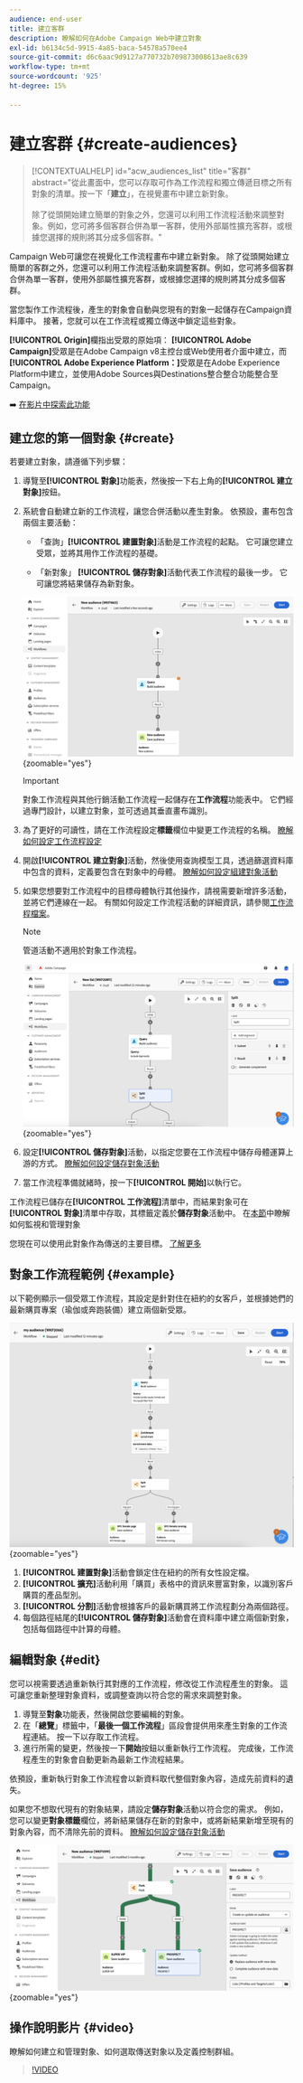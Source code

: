 ```yaml
---
audience: end-user
title: 建立客群
description: 瞭解如何在Adobe Campaign Web中建立對象
exl-id: b6134c5d-9915-4a85-baca-54578a570ee4
source-git-commit: d6c6aac9d9127a770732b709873008613ae8c639
workflow-type: tm+mt
source-wordcount: '925'
ht-degree: 15%

---
```


# 建立客群 {#create-audiences}

>[!CONTEXTUALHELP]
>id="acw_audiences_list"
>title="客群"
>abstract="從此畫面中，您可以存取可作為工作流程和獨立傳遞目標之所有對象的清單。按一下「**建立**」，在視覺畫布中建立新對象。<br/><br/>除了從頭開始建立簡單的對象之外，您還可以利用工作流程活動來調整對象。例如，您可將多個客群合併為單一客群，使用外部屬性擴充客群，或根據您選擇的規則將其分成多個客群。"

<!--
[!CONTEXTUALHELP]
>id="acw_audiences_create_settings"
>title="Audience settings"
>abstract="Enter the name of the audience and additional options, then click the **Create Audience** button."-->

Campaign Web可讓您在視覺化工作流程畫布中建立新對象。 除了從頭開始建立簡單的客群之外，您還可以利用工作流程活動來調整客群。例如，您可將多個客群合併為單一客群，使用外部屬性擴充客群，或根據您選擇的規則將其分成多個客群。

當您製作工作流程後，產生的對象會自動與您現有的對象一起儲存在Campaign資料庫中。 接著，您就可以在工作流程或獨立傳送中鎖定這些對象。

**[!UICONTROL Origin]**&#x200B;欄指出受眾的原始項： **[!UICONTROL Adobe Campaign]**&#x200B;受眾是在Adobe Campaign v8主控台或Web使用者介面中建立，而&#x200B;**[!UICONTROL Adobe Experience Platform：]**&#x200B;受眾是在Adobe Experience Platform中建立，並使用Adobe Sources與Destinations整合整合功能整合至Campaign。

➡️ [在影片中探索此功能](#video)

## 建立您的第一個對象 {#create}

若要建立對象，請遵循下列步驟：

1. 導覽至&#x200B;**[!UICONTROL 對象]**&#x200B;功能表，然後按一下右上角的&#x200B;**[!UICONTROL 建立對象]**&#x200B;按鈕。

1. 系統會自動建立新的工作流程，讓您合併活動以產生對象。 依預設，畫布包含兩個主要活動：

   * 「查詢」**[!UICONTROL 建置對象]**&#x200B;活動是工作流程的起點。 它可讓您建立受眾，並將其用作工作流程的基礎。

   * 「新對象」 **[!UICONTROL 儲存對象]**&#x200B;活動代表工作流程的最後一步。 它可讓您將結果儲存為新對象。

   ![具有兩個預設活動的空白對象建立畫布：建立對象和儲存對象。](assets/create-audience-blank.png){zoomable="yes"}

   >[!IMPORTANT]
   >
   >對象工作流程與其他行銷活動工作流程一起儲存在&#x200B;**工作流程**&#x200B;功能表中。 它們經過專門設計，以建立對象，並可透過其垂直畫布識別。

1. 為了更好的可讀性，請在工作流程設定&#x200B;**標籤**&#x200B;欄位中變更工作流程的名稱。 [瞭解如何設定工作流程設定](../workflows/workflow-settings.md)

1. 開啟&#x200B;**[!UICONTROL 建立對象]**&#x200B;活動，然後使用查詢模型工具，透過篩選資料庫中包含的資料，定義要包含在對象中的母體。 [瞭解如何設定組建對象活動](../workflows/activities/build-audience.md)

1. 如果您想要對工作流程中的目標母體執行其他操作，請視需要新增許多活動，並將它們連線在一起。 有關如何設定工作流程活動的詳細資訊，請參閱[工作流程檔案](../workflows/activities/about-activities.md)。

   >[!NOTE]
   >
   >管道活動不適用於對象工作流程。

   ![包含多個連線活動的對象建立畫布，用以調整對象。](assets/audience-creation-canvas.png){zoomable="yes"}

1. 設定&#x200B;**[!UICONTROL 儲存對象]**&#x200B;活動，以指定您要在工作流程中儲存母體運算上游的方式。 [瞭解如何設定儲存對象活動](../workflows/activities/save-audience.md)

1. 當工作流程準備就緒時，按一下&#x200B;**[!UICONTROL 開始]**&#x200B;以執行它。

工作流程已儲存在&#x200B;**[!UICONTROL 工作流程]**&#x200B;清單中，而結果對象可在&#x200B;**[!UICONTROL 對象]**&#x200B;清單中存取，其標籤定義於&#x200B;**儲存對象**&#x200B;活動中。 在[本節](manage-audience.md)中瞭解如何監視和管理對象

您現在可以使用此對象作為傳送的主要目標。 [了解更多](add-audience.md)

## 對象工作流程範例 {#example}

以下範例顯示一個受眾工作流程，其設定是針對住在紐約的女客戶，並根據她們的最新購買專案（瑜伽或奔跑裝備）建立兩個新受眾。

![對象工作流程範例，以紐約的女性客戶為目標，並根據他們最近的購買進行分割。](assets/audiences-example.png){zoomable="yes"}

1. **[!UICONTROL 建置對象]**&#x200B;活動會鎖定住在紐約的所有女性設定檔。
1. **[!UICONTROL 擴充]**&#x200B;活動利用「購買」表格中的資訊來豐富對象，以識別客戶購買的產品型別。
1. **[!UICONTROL 分割]**&#x200B;活動會根據客戶的最新購買將工作流程劃分為兩個路徑。
1. 每個路徑結尾的&#x200B;**[!UICONTROL 儲存對象]**&#x200B;活動會在資料庫中建立兩個新對象，包括每個路徑中計算的母體。

## 編輯對象 {#edit}

您可以視需要透過重新執行其對應的工作流程，修改從工作流程產生的對象。 這可讓您重新整理對象資料，或調整查詢以符合您的需求來調整對象。

1. 導覽至&#x200B;**對象**&#x200B;功能表，然後開啟您要編輯的對象。
1. 在「**總覽**」標籤中，「**最後一個工作流程**」區段會提供用來產生對象的工作流程連結。 按一下以存取工作流程。
1. 進行所需的變更，然後按一下&#x200B;**開始**&#x200B;按鈕以重新執行工作流程。 完成後，工作流程產生的對象會自動更新為最新工作流程結果。

依預設，重新執行對象工作流程會以新資料取代整個對象內容，造成先前資料的遺失。

如果您不想取代現有的對象結果，請設定&#x200B;**儲存對象**&#x200B;活動以符合您的需求。 例如，您可以變更&#x200B;**對象標籤**&#x200B;欄位，將新結果儲存在新的對象中，或將新結果新增至現有的對象內容，而不清除先前的資料。 [瞭解如何設定儲存對象活動](../workflows/activities/save-audience.md)

![儲存對象活動設定畫面，其中包含可調整對象儲存行為的選項。](assets/edit-audience-save.png){zoomable="yes"}

## 操作說明影片 {#video}

瞭解如何建立和管理對象、如何選取傳送對象以及定義控制群組。

>[!VIDEO](https://video.tv.adobe.com/v/3453213?quality=12&captions=chi_hant)